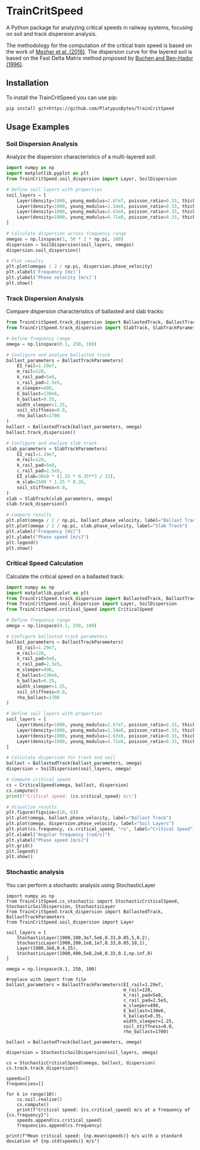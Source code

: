 # TrainCritSpeed

A Python package for analyzing critical speeds in railway systems, focusing on soil and track dispersion analysis.

The methodology for the computation of the critical train speed is based on the work of [Mezher et al. (2016)](https://www.sciencedirect.com/science/article/abs/pii/S2214391215000239).
The dispersion curve for the layered soil is based on the Fast Delta Matrix method proposed by [Buchen and Ben-Hador (1996)](https://academic.oup.com/gji/article-lookup/doi/10.1111/j.1365-246X.1996.tb05642.x).

## Installation

To install the TrainCritSpeed you can use pip:

```bash
pip install git+https://github.com/PlatypusBytes/TrainCritSpeed
```

## Usage Examples

### Soil Dispersion Analysis

Analyze the dispersion characteristics of a multi-layered soil:

```python
import numpy as np
import matplotlib.pyplot as plt
from TrainCritSpeed.soil_dispersion import Layer, SoilDispersion

# Define soil layers with properties
soil_layers = [
    Layer(density=1900, young_modulus=2.67e7, poisson_ratio=0.33, thickness=5),
    Layer(density=1900, young_modulus=1.14e8, poisson_ratio=0.33, thickness=10),
    Layer(density=1900, young_modulus=2.63e8, poisson_ratio=0.33, thickness=15),
    Layer(density=1900, young_modulus=4.71e8, poisson_ratio=0.33, thickness=np.inf),
]

# Calculate dispersion across frequency range
omegas = np.linspace(1, 50 * 2 * np.pi, 100)
dispersion = SoilDispersion(soil_layers, omegas)
dispersion.soil_dispersion()

# Plot results
plt.plot(omegas / 2 / np.pi, dispersion.phase_velocity)
plt.xlabel('Frequency [Hz]')
plt.ylabel('Phase velocity [m/s]')
plt.show()
```

### Track Dispersion Analysis

Compare dispersion characteristics of ballasted and slab tracks:

```python
from TrainCritSpeed.track_dispersion import BallastedTrack, BallastTrackParameters
from TrainCritSpeed.track_dispersion import SlabTrack, SlabTrackParameters

# Define frequency range
omega = np.linspace(0.1, 250, 100)

# Configure and analyze ballasted track
ballast_parameters = BallastTrackParameters(
    EI_rail=1.29e7,
    m_rail=120,
    k_rail_pad=5e8,
    c_rail_pad=2.5e5,
    m_sleeper=490,
    E_ballast=130e6,
    h_ballast=0.35,
    width_sleeper=1.25,
    soil_stiffness=0.0,
    rho_ballast=1700
)
ballast = BallastedTrack(ballast_parameters, omega)
ballast.track_dispersion()

# Configure and analyze slab track
slab_parameters = SlabTrackParameters(
    EI_rail=1.29e7,
    m_rail=120,
    k_rail_pad=5e8,
    c_rail_pad=2.5e5,
    EI_slab=30e9 * (1.25 * 0.35**3 / 12),
    m_slab=2500 * 1.25 * 0.35,
    soil_stiffness=0.0,
)
slab = SlabTrack(slab_parameters, omega)
slab.track_dispersion()

# Compare results
plt.plot(omega / 2 / np.pi, ballast.phase_velocity, label="Ballast Track")
plt.plot(omega / 2 / np.pi, slab.phase_velocity, label="Slab Track")
plt.xlabel("Frequency [Hz]")
plt.ylabel("Phase speed [m/s]")
plt.legend()
plt.show()
```

### Critical Speed Calculation

Calculate the critical speed on a ballasted track:

```python
import numpy as np
import matplotlib.pyplot as plt
from TrainCritSpeed.track_dispersion import BallastedTrack, BallastTrackParameters
from TrainCritSpeed.soil_dispersion import Layer, SoilDispersion
from TrainCritSpeed.critical_Speed import CriticalSpeed

# Define frequency range
omega = np.linspace(0.1, 250, 100)

# Configure ballasted track parameters
ballast_parameters = BallastTrackParameters(
    EI_rail=1.29e7,
    m_rail=120,
    k_rail_pad=5e8,
    c_rail_pad=2.5e5,
    m_sleeper=490,
    E_ballast=130e6,
    h_ballast=0.35,
    width_sleeper=1.25,
    soil_stiffness=0.0,
    rho_ballast=1700
)

# Define soil layers with properties
soil_layers = [
    Layer(density=1900, young_modulus=2.67e7, poisson_ratio=0.33, thickness=5),
    Layer(density=1900, young_modulus=1.14e8, poisson_ratio=0.33, thickness=10),
    Layer(density=1900, young_modulus=2.63e8, poisson_ratio=0.33, thickness=15),
    Layer(density=1900, young_modulus=4.71e8, poisson_ratio=0.33, thickness=np.inf),
]

# Calculate dispersion for track and soil
ballast = BallastedTrack(ballast_parameters, omega)
dispersion = SoilDispersion(soil_layers, omega)

# Compute critical speed
cs = CriticalSpeed(omega, ballast, dispersion)
cs.compute()
print(f"Critical speed: {cs.critical_speed} m/s")

# Visualize results
plt.figure(figsize=(10, 6))
plt.plot(omega, ballast.phase_velocity, label="Ballast Track")
plt.plot(omega, dispersion.phase_velocity, label="Soil Layers")
plt.plot(cs.frequency, cs.critical_speed, "ro", label="Critical Speed")
plt.xlabel("Angular frequency [rad/s]")
plt.ylabel("Phase speed [m/s]")
plt.grid()
plt.legend()
plt.show()
```
### Stochastic analysis
You can perform a stochastic analysis using StochasticLayer

```
import numpy as np
from TrainCritSpeed.cs_stochastic import StochasticCriticalSpeed, StochasticSoilDispersion, StochasticLayer
from TrainCritSpeed.track_dispersion import BallastedTrack, BallastTrackParameters
from TrainCritSpeed.soil_dispersion import Layer

soil_layers = [
    StochasticLayer(1900,100,3e7,5e6,0.33,0.05,5,0.2),
    StochasticLayer(1900,200,1e8,1e7,0.33,0.05,10,1),
    Layer(1900,3e8,0.4,15),
    StochasticLayer(1900,400,5e8,2e8,0.33,0.1,np.inf,0)
]

omega = np.linspace(0.1, 250, 100)

#replace with import from file
ballast_parameters = BallastTrackParameters(EI_rail=1.29e7,
                                            m_rail=120,
                                            k_rail_pad=5e8,
                                            c_rail_pad=2.5e5,
                                            m_sleeper=490,
                                            E_ballast=130e6,
                                            h_ballast=0.35,
                                            width_sleeper=1.25,
                                            soil_stiffness=0.0,
                                            rho_ballast=1700)

ballast = BallastedTrack(ballast_parameters, omega)

dispersion = StochasticSoilDispersion(soil_layers, omega)

cs = StochasticCriticalSpeed(omega, ballast, dispersion)
cs.track.track_dispersion()

speeds=[]
frequencies=[]

for k in range(10):
    cs.soil.realise()
    cs.compute()
    print(f"Critical speed: {cs.critical_speed} m/s at a frequency of {cs.frequency}")
    speeds.append(cs.critical_speed)
    frequencies.append(cs.frequency)

print(f"Mean critical speed: {np.mean(speeds)} m/s with a standard deviation of {np.std(speeds)} m/s")

```